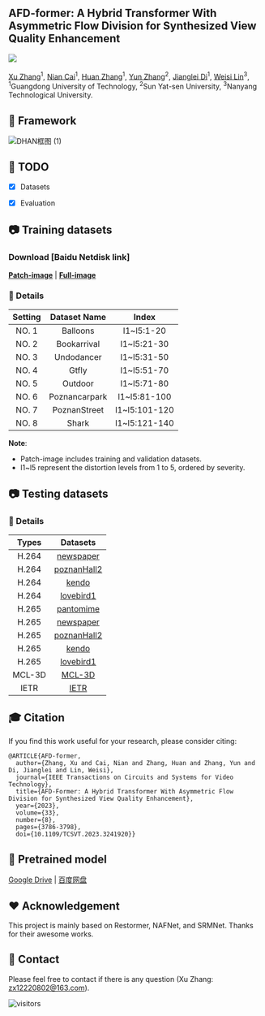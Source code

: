## AFD-former: A Hybrid Transformer With Asymmetric Flow Division for Synthesized View Quality Enhancement  
<a href='https://ieeexplore.ieee.org/abstract/document/10036109'><img src='https://img.shields.io/badge/IEEE TCSVT 2023-10036109.svg'></a> &nbsp;&nbsp; 

[Xu Zhang](https://scholar.google.com.hk/citations?hl=zh-CN&view_op=list_works&gmla=AH70aAWtx1iZq4HKxDbyL0qpc4nqAVPwQVafhr159vwV-LmLTU-ZMvIXpISZyLzsQSyy2mrN3QOg_n074egb6n7BNFKNIBI&user=xDDy-DwAAAAJ)<sup>1</sup>, [Nian Cai](https://scholar.google.com.hk/citations?hl=zh-CN&user=hxDRrEQAAAAJ&view_op=list_works)<sup>1</sup>, [Huan Zhang](https://scholar.google.com.hk/citations?user=bJjd_kMAAAAJ&hl=zh-CN)<sup>1</sup>, [Yun Zhang](https://scholar.google.com.hk/citations?user=tZp-uVoAAAAJ&hl=zh-CN)<sup>2</sup>, [Jianglei Di](https://scholar.google.com.hk/citations?user=QlJKQxEAAAAJ&hl=zh-CN)<sup>1</sup>, [Weisi Lin](https://scholar.google.com.hk/citations?user=D_S41X4AAAAJ&hl=zh-CN)<sup>3</sup>,  
<sup>1</sup>Guangdong University of Technology, <sup>2</sup>Sun Yat-sen University, <sup>3</sup>Nanyang Technological University.


## 🔎 Framework
![DHAN框图 (1)](https://user-images.githubusercontent.com/93698474/219914969-265f1ae7-37f5-4acf-815c-7a91f858e407.png)

## 📌 TODO
- [x] Datasets
- [x] Evaluation 


## 📷 Training datasets
### Download [Baidu Netdisk link]
[**Patch-image**](https://pan.baidu.com/s/1VIVj5alhlNEG9Kg6cfmSvA?pwd=23nt) | [**Full-image**](https://pan.baidu.com/s/1LVM8CVcvTe0fh232eo5bKA?pwd=23nt)   

### 📏 Details
| Setting   | Dataset Name          | Index                          |
| :-------: | :-------------------: | :----------------------------: |
| NO. 1 | Balloons              | l1~l5:1-20                     | 
| NO. 2 | Bookarrival           | l1~l5:21-30    | 
| NO. 3 | Undodancer            | l1~l5:31-50            |   
| NO. 4 | Gtfly                 | l1~l5:51-70            |             
| NO. 5 | Outdoor               | l1~l5:71-80            |           
| NO. 6 | Poznancarpark         | l1~l5:81-100            |            
| NO. 7 | PoznanStreet          | l1~l5:101-120            |            
| NO. 8 | Shark                 | l1~l5:121-140            |            

**Note**:  
* Patch-image includes training and validation datasets.
* l1~l5 represent the distortion levels from 1 to 5, ordered by severity.

## 📷 Testing datasets
### 📏 Details
|  Types          | Datasets                            | 
| :-------------: | :---------------------------------: |
| H.264           | [newspaper](https://pan.baidu.com/s/1iDTaZpWoDDxAJfkPRiWqrw?pwd=23nt) |
| H.264           | [poznanHall2](https://pan.baidu.com/s/19B4_3sz7EGm7xmBajjtmZw?pwd=23nt) | 
| H.264           | [kendo](https://pan.baidu.com/s/10Dh1bRlqqmIii_Vooo7t-g?pwd=23nt)        | 
| H.264           | [lovebird1](https://pan.baidu.com/s/1mc89oaiyaQmQpQLgkIhSuw?pwd=23nt)        | 
| H.265           | [pantomime](https://pan.baidu.com/s/1fkmXtCmU6RekD64TP7lYTw?pwd=23nt)        | 
| H.265           | [newspaper](https://pan.baidu.com/s/1NJibsjEue573fxq-SJJs8w?pwd=23nt)        | 
| H.265           | [poznanHall2](https://pan.baidu.com/s/1pHr60e2ReC9j523Hg0Bung?pwd=23nt)        | 
| H.265           | [kendo](https://pan.baidu.com/s/1dif23C0NuYug3Xaw9AdUCg?pwd=23nt)        | 
| H.265           | [lovebird1](https://pan.baidu.com/s/1TAj47LHAwPFLWQAf7Jbn2Q?pwd=23nt)        | 
| MCL-3D          | [MCL-3D](http://mcl.usc.edu/mcl-3d-database/)    | 
| IETR            | [IETR](https://vaader-data.insa-rennes.fr/data/stian/ieeetom/IETR_DIBR_Database.zip) | 

## 🎓 Citation
If you find this work useful for your research, please consider citing:
```
@ARTICLE{AFD-former,
  author={Zhang, Xu and Cai, Nian and Zhang, Huan and Zhang, Yun and Di, Jianglei and Lin, Weisi},
  journal={IEEE Transactions on Circuits and Systems for Video Technology}, 
  title={AFD-Former: A Hybrid Transformer With Asymmetric Flow Division for Synthesized View Quality Enhancement}, 
  year={2023},
  volume={33},
  number={8},
  pages={3786-3798},
  doi={10.1109/TCSVT.2023.3241920}}
```

## 🍺 Pretrained model
[Google Drive](https://drive.google.com/drive/folders/1MY0spqtkWaPDPK0Yjb2CmM1QczI1yh-Y) | [百度网盘](https://pan.baidu.com/s/10KfHP-SN2wVlEzCrdH-I8w?pwd=23nt) 

## ❤️ Acknowledgement
This project is mainly based on Restormer, NAFNet, and SRMNet. Thanks for their awesome works.

## 📧 Contact
Please feel free to contact if there is any question (Xu Zhang: zx12220802@163.com).

<!--(⚙️ Dependencies and Installation; :hugs:; :star:; 🚀📢🔥🎅🎄🍺📏)-->

![visitors](https://visitor-badge.laobi.icu/badge?page_id=House-yuyu/AFD-former)

